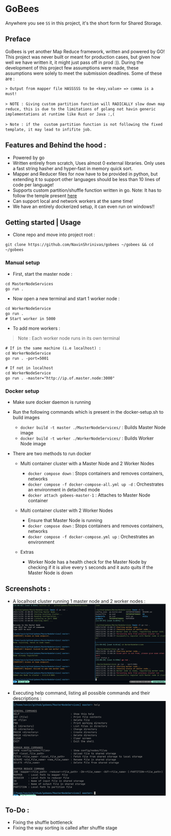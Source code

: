 # GoBees

Anywhere you see `SS` in this project, it's the short form for Shared Storage.

## Preface
GoBees is yet another Map Reduce framework, written and powered by GO! This project was never built or meant for production cases, but given how well we have written it, it might just pass off in prod :)). During the development of this project few assumptions were made, these assumptions were solely to meet the submission deadlines. Some of these are : 
```
> Output from mapper file HASSSSS to be <key,value> => comma is a must!

> NOTE : Giving custom partition function will RADICALLY slow down map reduce, this is due to the limitations of golang not havin generic implementations at runtime like Rust or Java :,(

> Note : if the  custom partition function is not following the fixed template, it may lead to infifite job.
```

## Features and Behind the hood : 

- Powered by go
- Written entirely from scratch, Uses almost 0 external libraries. Only uses a fast string hasher and hyper-fast in memory quick sort.
- Mapper and Reducer files for now have to be provided in python, but extending it to support other languages should be less than 10 lines of code per language!
- Supports custom partition/shuffle function written in go. Note: It has to follow the temple present [here](./MasterNodeServices/test/shuffle_streamer.go)
- Can support local and network workers at the same time!
- We have an entirely dockerized setup, it can even run on windows!!

## Getting started | Usage

- Clone repo and move into project root : 
```
git clone https://github.com/NavinShrinivas/gobees ~/gobees && cd ~/gobees
```

### Manual setup

- First, start the master node :
```
cd MasterNodeServices
go run .
```
- Now open a new terminal and start 1 worker node : 
```
cd WorkerNodeService
go run .
# Start worker in 5000
```

- To add more workers : 
> Note : Each worker node runs in its own terminal
```
# If in the same machine (i.e localhost) :
cd WorkerNodeService
go run . -port=5001
```

```
# If not in localhost 
cd WorkerNodeService 
go run . -master="http://ip.of.master.node:3000" 
```

### Docker setup

- Make sure docker daemon is running

- Run the following commands which is present in the docker-setup.sh to build images
  - `docker build -t master ./MasterNodeServices/` : Builds Master Node image
  - `docker build -t worker ./WorkerNodeServices/` : Builds Worker Node image
  
- There are two methods to run docker
  - Multi container cluster with a Master Node and 2 Worker Nodes
    - `docker compose down` : Stops containers and removes containers, networks
    - `docker compose -f docker-compose-all.yml up -d` : Orchestrates an environment in detached mode
    - `docker attach gobees-master-1` : Attaches to Master Node container
    
  - Multi container cluster with 2 Worker Nodes
    - Ensure that Master Node is running 
    - `docker compose down` : Stops containers and removes containers, networks
    - `docker compose -f docker-compose.yml up` : Orchestrates an environment

  - Extras
    - Worker Node has a health check for the Master Node by checking if it is alive every `5` seconds and it auto quits if the Master Node is down

## Screenshots : 
- A localhost cluster running 1 master node and 2 worker nodes : 
![image](./1.png)

- Executing help command, listing all possible commands and their descriptions : 
![image](./2.png)

## To-Do : 
- Fixing the shuffle bottleneck
- Fixing the way sorting is called after shuffle stage

